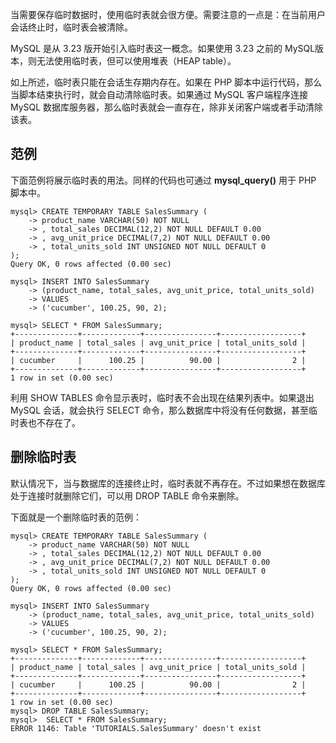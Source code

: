 当需要保存临时数据时，使用临时表就会很方便。需要注意的一点是：在当前用户会话终止时，临时表会被清除。  

MySQL 是从 3.23 版开始引入临时表这一概念。如果使用 3.23 之前的 MySQL版本，则无法使用临时表，但可以使用堆表（HEAP table）。   

如上所述，临时表只能在会话生存期内存在。如果在 PHP 脚本中运行代码，那么当脚本结束执行时，就会自动清除临时表。如果通过 MySQL 客户端程序连接 MySQL 数据库服务器，那么临时表就会一直存在，除非关闭客户端或者手动清除该表。   

## 范例   

下面范例将展示临时表的用法。同样的代码也可通过 **mysql_query()** 用于 PHP 脚本中。  


```
mysql> CREATE TEMPORARY TABLE SalesSummary (
    -> product_name VARCHAR(50) NOT NULL
    -> , total_sales DECIMAL(12,2) NOT NULL DEFAULT 0.00
    -> , avg_unit_price DECIMAL(7,2) NOT NULL DEFAULT 0.00
    -> , total_units_sold INT UNSIGNED NOT NULL DEFAULT 0
);
Query OK, 0 rows affected (0.00 sec)

mysql> INSERT INTO SalesSummary
    -> (product_name, total_sales, avg_unit_price, total_units_sold)
    -> VALUES
    -> ('cucumber', 100.25, 90, 2);

mysql> SELECT * FROM SalesSummary;
+--------------+-------------+----------------+------------------+
| product_name | total_sales | avg_unit_price | total_units_sold |
+--------------+-------------+----------------+------------------+
| cucumber     |      100.25 |          90.00 |                2 |
+--------------+-------------+----------------+------------------+
1 row in set (0.00 sec)

```

利用 SHOW TABLES 命令显示表时，临时表不会出现在结果列表中。如果退出 MySQL 会话，就会执行 SELECT 命令，那么数据库中将没有任何数据，甚至临时表也不存在了。


## 删除临时表    

默认情况下，当与数据库的连接终止时，临时表就不再存在。不过如果想在数据库处于连接时就删除它们，可以用 DROP TABLE 命令来删除。   

下面就是一个删除临时表的范例：   

```
mysql> CREATE TEMPORARY TABLE SalesSummary (
    -> product_name VARCHAR(50) NOT NULL
    -> , total_sales DECIMAL(12,2) NOT NULL DEFAULT 0.00
    -> , avg_unit_price DECIMAL(7,2) NOT NULL DEFAULT 0.00
    -> , total_units_sold INT UNSIGNED NOT NULL DEFAULT 0
);
Query OK, 0 rows affected (0.00 sec)

mysql> INSERT INTO SalesSummary
    -> (product_name, total_sales, avg_unit_price, total_units_sold)
    -> VALUES
    -> ('cucumber', 100.25, 90, 2);

mysql> SELECT * FROM SalesSummary;
+--------------+-------------+----------------+------------------+
| product_name | total_sales | avg_unit_price | total_units_sold |
+--------------+-------------+----------------+------------------+
| cucumber     |      100.25 |          90.00 |                2 |
+--------------+-------------+----------------+------------------+
1 row in set (0.00 sec)
mysql> DROP TABLE SalesSummary;
mysql>  SELECT * FROM SalesSummary;
ERROR 1146: Table 'TUTORIALS.SalesSummary' doesn't exist

```


  